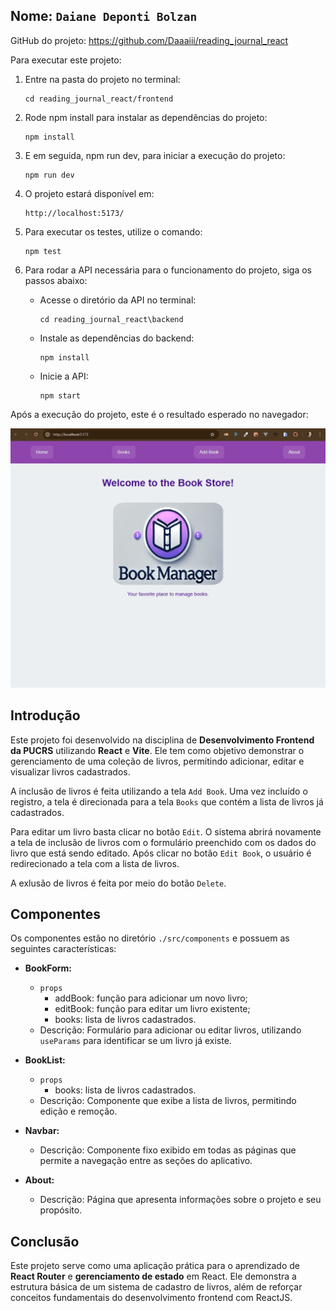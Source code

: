 ## Nome: `Daiane Deponti Bolzan`

GitHub do projeto: https://github.com/Daaaiii/reading_journal_react

Para executar este projeto:

1. Entre na pasta do projeto no terminal:
   ```
   cd reading_journal_react/frontend
   ```

2. Rode npm install para instalar as dependências do projeto:
   ```
   npm install
   ```

3. E em seguida, npm run dev, para iniciar a execução do projeto:
   ```
   npm run dev
   ```

4. O projeto estará disponível em:
   ```
   http://localhost:5173/
   ```
5. Para executar os testes, utilize o comando:
   ```
   npm test
   ```

6. Para rodar a API necessária para o funcionamento do projeto, siga os passos abaixo:
   - Acesse o diretório da API no terminal:
     ```
     cd reading_journal_react\backend
     ```
   - Instale as dependências do backend:
     ```
     npm install
     ```
   - Inicie a API:
     ```
     npm start
     ```

Após a execução do projeto, este é o resultado esperado no navegador:

![Projeto sendo executado](src/assets/resultado.gif)

## Introdução

Este projeto foi desenvolvido na disciplina de **Desenvolvimento Frontend da PUCRS** utilizando **React** e **Vite**. Ele tem como objetivo demonstrar o gerenciamento de uma coleção de livros, permitindo adicionar, editar e visualizar livros cadastrados.

A inclusão de livros é feita utilizando a tela `Add Book`. Uma vez incluído o registro, a tela é direcionada para a tela `Books` que contém a lista de livros já cadastrados. 

Para editar um livro basta clicar no botão `Edit`. O sistema abrirá novamente a tela de inclusão de livros com o formulário preenchido com os dados do livro que está sendo editado. Após clicar no botão `Edit Book`, o usuário é redirecionado a tela com a lista de livros.

A exlusão de livros é feita por meio do botão `Delete`.

## Componentes

Os componentes estão no diretório `./src/components` e possuem as seguintes características:

- **BookForm:**
  - `props`
    - addBook: função para adicionar um novo livro;
    - editBook: função para editar um livro existente;
    - books: lista de livros cadastrados.
  - Descrição: Formulário para adicionar ou editar livros, utilizando `useParams` para identificar se um livro já existe.

- **BookList:**
  - `props`
    - books: lista de livros cadastrados.
  - Descrição: Componente que exibe a lista de livros, permitindo edição e remoção.

- **Navbar:**
  - Descrição: Componente fixo exibido em todas as páginas que permite a navegação entre as seções do aplicativo.

- **About:**
  - Descrição: Página que apresenta informações sobre o projeto e seu propósito.

## Conclusão

Este projeto serve como uma aplicação prática para o aprendizado de **React Router** e **gerenciamento de estado** em React. Ele demonstra a estrutura básica de um sistema de cadastro de livros, além de reforçar conceitos fundamentais do desenvolvimento frontend com ReactJS.

